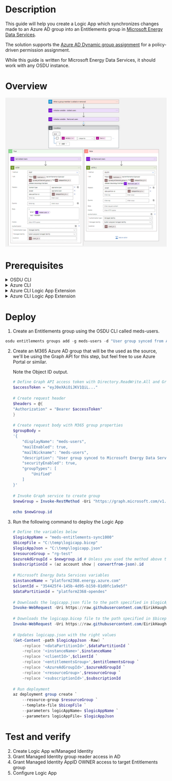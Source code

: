 # Description
This guide will help you create a Logic App which synchronizes changes made to an Azure AD group into an Entitlements group in [Microsoft Energy Data Services](https://azure.microsoft.com/en-us/products/energy-data-services/#overview).

The solution supports the [Azure AD Dynamic group assignment](https://learn.microsoft.com/en-us/azure/active-directory/enterprise-users/groups-dynamic-membership) for a policy-driven permission assignment. 

While this guide is written for Microsoft Energy Data Services, it should work with any OSDU instance.

# Overview
![Logic App for Azure AD group sync to Microsoft Energy Data Services](img/logicapp-concept.png)

# Prerequisites
<details>
<summary>OSDU CLI</summary>

1. Generate a [Refresh Token](https://learn.microsoft.com/en-us/azure/energy-data-services/how-to-generate-refresh-token) for your Microsoft Energy Data Services instance.
2. Download [OSDU CLI](https://community.opengroup.org/osdu/platform/data-flow/data-loading/osdu-cli) from the Open Source Community.
3. Authenticate to your Microsoft Energy Data Services instance by running the following command.
```Powershell
osdu config update
```
4. Enter all the instance details, see example below.
    <details>
    <summary>Example input</summary>

    ```conf
    server = https://<instance-name>.energy.azure.com
    crs_catalog_url = /api/crs/catalog/v2/
    crs_converter_url = /api/crs/converter/v2/
    entitlements_url = /api/entitlements/v2/
    file_url = /api/file/v2/
    legal_url = /api/legal/v1/
    schema_url = /api/schema-service/v1/
    search_url = /api/search/v2/
    storage_url = /api/storage/v2/
    unit_url = /api/unit/v3/
    workflow_url = /api/workflow/v1/
    data_partition_id = <data-partition-id>
    legal_tag = <legal-tag-id>
    acl_viewer = data.default.viewers@<data-partition-id>.dataservices.energy
    acl_owner = data.default.owners@<data-partition-id>.dataservices.energy
    authentication_mode = refresh_token
    token_endpoint = https://login.microsoftonline.com/<tenant-id>/oauth2/v2.0/token
    refresh_token = 0.ARoBv4j5cvDGr0GRqy18...
    client_id = <meds-appreg-client-id>
    client_secret =
    ```
5. Make sure that it is authenticated to your instance by running the following command.

    ```powershell
    osdu status
    ```

    This should return the following output:
    ```powershell
    PS C:\Users\admin> osdu status
    CRS Catalog service  200         OK
    CRS Converter service 200        OK
    File service         200         OK
    Entitlements Service 200         OK
    Legal service        200         OK
    Schema service       200         OK
    Search service       200         OK
    Storage service      200         OK
    Unit service         200         OK
    Workflow service     200         OK
    ```
</details>

<details>
<summary>Azure CLI</summary>

Download from [aka.ms/azurecli](https://aka.ms/azurecli).  
Login to the Azure CLI using the command below, and your user with subscription owner rights:
```Powershell
az login
```
Verify that the right subscription is selected:
```Powershell
az account show
```
If the correct subscription is not selected, run the following command:
```Powershell
az account set --subscription <subscription-id>
```
</details>

<details>
<summary>Azure CLI Logic App Extension</summary>

1. Install the module
    ```Powershell
    az extension add --name logic
    ```
</details>

<details>
<summary>Azure CLI Logic App Extension</summary>

1. Install the module
    ```Powershell
    az extension add --name logic
    ```
</details>


# Deploy

1. Create an Entitlements group using the OSDU CLI called meds-users.
```powershell
osdu entitlements groups add -g meds-users -d "User group synced from Azure AD by Logic App"
```
2. Create an M365 Azure AD group that will be the used as the source, we'll be using the Graph API for this step, but feel free to use Azure Portal or similar.

    Note the Object ID output.

    ```powershell
    # Define Graph API access token with Directory.ReadWrite.All and Group.ReadWrite.All
    $accessToken = "eyJ0eXAiOiJKV1QiL..."

    # Create request header
    $headers = @{
    "Authorization" = "Bearer $accessToken"
    }

    # Create request body with M365 group properties
    $groupBody = 
    '{
        "displayName": "meds-users",
        "mailEnabled": true,
        "mailNickname": "meds-users",
        "description": "User group synced to Microsoft Energy Data Services by Logic App",
        "securityEnabled": true,
        "groupTypes": [
            "Unified"
        ]
    }'

    # Invoke Graph service to create group
    $newGroup = Invoke-RestMethod -Uri "https://graph.microsoft.com/v1.0/groups" -ContentType "application/json" -Method POST -Headers $headers -Body $groupBody

    echo $newGroup.id
    ```
3. Run the following command to deploy the Logic App
    ```Powershell
    # Define the variables below
    $logicAppName = "meds-entitlements-sync1000"
    $bicepFile = "C:\temp\logicapp.bicep"
    $logicAppJson = "C:\temp\logicapp.json"
    $resourceGroup = "rg-test"
    $azureAdGroupId = $newgroup.id # Unless you used the method above to create the Azure AD Group, replace with the ObjectID of said group
    $subscriptionId = (az account show | convertfrom-json).id

    # Microsoft Energy Data Services variables
    $instanceName = "platform2368.energy.azure.com"
    $clientId = "354425f4-145b-4d95-b150-81d0fc1a9e5f"
    $dataPartitionId = "platform2368-opendes"

    # Downloads the logicapp.json file to the path specified in $logicAppJson
    Invoke-WebRequest -Uri https://raw.githubusercontent.com/EirikHaughom/MicrosoftEnergyDataServices/main/Guides/AADEntitlementsSync/src/logicapp.json -OutFile $logicAppJson

    # Downloads the logicapp.bicep file to the path specified in $bicepFile
    Invoke-WebRequest -Uri https://raw.githubusercontent.com/EirikHaughom/MicrosoftEnergyDataServices/main/Guides/AADEntitlementsSync/src/logicapp.bicep -OutFile $bicepFile

    # Updates logicapp.json with the right values
    (Get-Content -path $logicAppJson -Raw) `
        -replace '<dataPartitionId>',$dataPartitionId `
        -replace '<instanceName>',$instanceName `
        -replace '<clientId>',$clientId `
        -replace '<entitlementsGroup>',$entitlementsGroup `
        -replace '<AzureAdGroupId>',$azureAdGroupId `
        -replace '<resourceGroup>',$resourceGroup `
        -replace '<subscriptionId>',$subscriptionId

    # Run deployment
    az deployment group create `
        --resource-group $resourceGroup `
        --template-file $bicepFile `
        --parameters logicAppName= $logicAppName `
        --parameters logicAppFile= $logicAppJson
    ```


# Test and verify



2. Create Logic App w/Managed Identity
3. Grant Managed Identity group reader access in AD
4. Grant Managed Identity AppID OWNER access to target Entitlements group
5. Configure Logic App